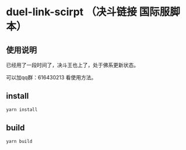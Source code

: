 # duel-link-scirpt （决斗链接 国际服脚本）

## 使用说明

已经用了一段时间了，决斗王也上了，处于佛系更新状态。

可以加qq群：616430213 看使用方法。

## install

```sh
yarn install
```

## build

```sh
yarn build
```
